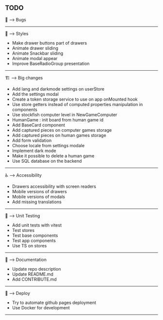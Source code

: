 ## TODO

:bug: --> Bugs
***

:art: --> Styles
- Make drawer buttons part of drawers
- Animate drawer sliding
- Animate Snackbar sliding
- Animate modal appear
- Improve BaseRadioGroup presentation
***

:building_construction: --> Big changes
- Add lang and darkmode settings on userStore
- Add the settings modal
- Create a token storage service to use on app onMounted hook
- Use store getters instead of computed properties manipulation in components
- Use stockfish computer level in NewGameComputer
- HumanGame : init board from human game id
- Add BaseCard component
- Add captured pieces on computer games storage
- Add captured pieces on human games storage
- Add form validation
- Choose locale from settings modale
- Implement dark mode
- Make it possible to delete a human game
- Use SQL database on the backend
***

:wheelchair: --> Accessibility
- Drawers accessibility with screen readers
- Mobile versions of drawers
- Mobile versions of modals
- Add missing translations
***

:test_tube: --> Unit Testing
- Add unit tests with vitest
- Test stores
- Test base components
- Test app components
- Use TS on stores
***

:memo: --> Documentation
- Update repo description
- Update README.md
- Add CONTRIBUTE.md
***

:rocket: --> Deploy
- Try to automate github pages deployment
- Use Docker for development
***